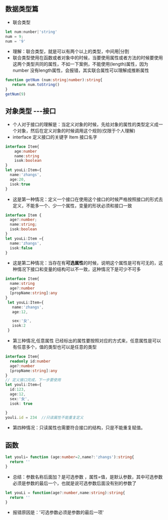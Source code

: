 ## 数据类型篇
+ 联合类型

```typescript
let num:nunber|'string'
num = 9;
num = '9'
```
+ 理解：联合类型，就是可以有两个以上的类型，中间用|分割
+ 联合类型使用在函数或者对象中的时候，当要使用属性或者方法的时候要使用这两个类型共同的属性，不如一下案例，不能使用(length)属性，因为number 没有length属性，会报错，其实联合属性可以理解成推断属性
```typescript
function getNum (num:string|number):string{
   return num.toString()
}
getNum(9)
```
## 对象类型 ---接口
+ 个人对于接口的理解是：当定义对象的时候，先给对象的属性的类型定义成一个对象，然后在定义对象的时候调用这个规则(仅限于个人理解)
+ interface 定义接口的关键字 Item 接口名字
```typescript
interface Item{
    age:number
    name:string
    isok:boolean
}
let youLi:Item={
  name:'zhangs',
  age:20,
  isok:true
}
```
+ 这是第一种情况：定义一个接口在使用这个接口的时候严格按照接口的形式去定义，不能多一个、少一个属性，变量的形状必须和接口一致
```typescript
interface Item {
  age?:number;
  name:string;
  isok:boolean
}
let youLi:Item ={
  name:'zhangs',
  isok:false
}
```
+ 这是第二种情况：当存在有**可选属性**的时候，说明这个属性是可有可无的，这种情况下接口和变量的结构可以不一致，这种情况下是可少不可多
```typescript
interface Item{
  name:string
  age?:number
  [propName:string]:any
}
 let youLi:Item={
   name:'zhangs',
   age:12,

   sex:'女',
   isok:2
 }

```

+ 第三种情况,任意属性 已经标出的属性要按照对应的方式来，任意属性是可以有任意多个，值的类型也可以是任意的类型

``` typescript
interface Item{
  readonly id:number
  age?:number
  [propName:string]:any
}
// 定义接口完成，下一步要使用
let youli:Item={
  id:123,
  age:12,
  sex:'女',
  isok: true

}
youli.id = 234  //只读属性不能重复定义
```
+ 第四种情况：只读属性也需要符合接口的结构，只是不能重复赋值。
## 函数
```typescript
let youli= function (age:number=2,name?:'zhangs'):string{
  return ''
}
```
+ 总结：参数名称后面加？是可选参数 ，属性=值，是默认参数，其中可选参数必须是参数的最后一个，也就是说可选参数后面没有别的参数了

```typescript
let youLi = function(age?:number,name:string):string{
  return ''
}
```
+ 报错原因是：'可选参数必须是参数的最后一项'
